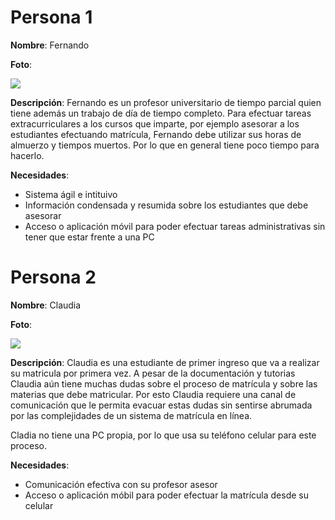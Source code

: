# Persona 1

__Nombre__: Fernando

__Foto__:

![](https://st.depositphotos.com/1010710/3383/i/450/depositphotos_33839765-stock-photo-businessman-with-head-in-hands.jpg)

__Descripción__: Fernando es un profesor universitario de tiempo parcial quien tiene además un trabajo de día de tiempo completo. Para efectuar tareas extracurriculares a los cursos que imparte,
por ejemplo asesorar a los estudiantes efectuando matrícula, Fernando debe utilizar sus horas de almuerzo y tiempos muertos. Por lo que en general tiene poco tiempo para hacerlo.

__Necesidades__:

- Sistema ágil e intituivo
- Información condensada y resumida sobre los estudiantes que debe asesorar
- Acceso o aplicación móvil para poder efectuar tareas administrativas sin tener que estar frente a una PC

# Persona 2

__Nombre__: Claudia

__Foto__:

![](https://media.istockphoto.com/id/1288615425/photo/young-african-american-student-girl-smiling-happy-using-smartphone.jpg?s=612x612&w=0&k=20&c=UL33r8sr0rq6MT4kAX_L_roy2Fna_eRG0OeDbsfmRU8=)

__Descripción__: Claudia es una estudiante de primer ingreso que va a realizar su matricula por primera vez. A pesar de la documentación y tutorias Claudia aún tiene muchas dudas sobre el proceso de
matrícula y sobre las materias que debe matricular. Por esto Claudia requiere una canal de comunicación que le permita evacuar estas dudas sin sentirse abrumada por las complejidades de un sistema de
matrícula en línea.

Cladia no tiene una PC propia, por lo que usa su teléfono celular para este proceso.

__Necesidades__:

- Comunicación efectiva con su profesor asesor
- Acceso o aplicación móbil para poder efectuar la matrícula desde su celular
